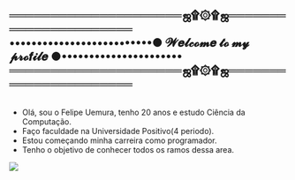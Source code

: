 ## ═════════════════════ஜ۩۞۩ஜ══════════════════════  ••••••••••••••••••••••••••● 𝓦𝒆𝓵𝓬𝓸𝓶𝒆 𝓽𝓸 𝓶𝔂 𝓹𝓻𝓸𝒇𝓲𝓵𝒆 ●••••••••••••••••••••••  ═════════════════════ஜ۩۞۩ஜ══════════════════════
## 
  - Olá, sou o Felipe Uemura, tenho 20 anos e estudo Ciência da Computação.
  - Faço faculdade na Universidade Positivo(4 periodo).
  - Estou começando minha carreira como programador.
  - Tenho o objetivo de conhecer todos os ramos dessa area.
<picture>
  <source
    srcset="https://github-readme-stats.vercel.app/api?username=FelipeUemura11&show_icons=true&theme=dark"
    media="(prefers-color-scheme: dark)"
  />
  <source
    srcset="https://github-readme-stats.vercel.app/api?username=Felipeuemura11&show_icons=true"
    media="(prefers-color-scheme: light), (prefers-color-scheme: no-preference)"
  />
  <img src="https://github-readme-stats.vercel.app/api?username=FelipeUemura11&show_icons=true" />
</picture>
